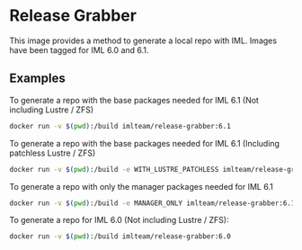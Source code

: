 # Release Grabber

This image provides a method to generate a local repo with IML. Images have been tagged for IML 6.0 and 6.1.

## Examples

To generate a repo with the base packages needed for IML 6.1 (Not including Lustre / ZFS)

```sh
docker run -v $(pwd):/build imlteam/release-grabber:6.1
```

To generate a repo with the base packages needed for IML 6.1 (Including patchless Lustre / ZFS)

```sh
docker run -v $(pwd):/build -e WITH_LUSTRE_PATCHLESS imlteam/release-grabber:6.1
```

To generate a repo with only the manager packages needed for IML 6.1

```sh
docker run -v $(pwd):/build -e MANAGER_ONLY imlteam/release-grabber:6.1
```

To generate a repo for IML 6.0 (Not including Lustre / ZFS):

```sh
docker run -v $(pwd):/build imlteam/release-grabber:6.0
```
